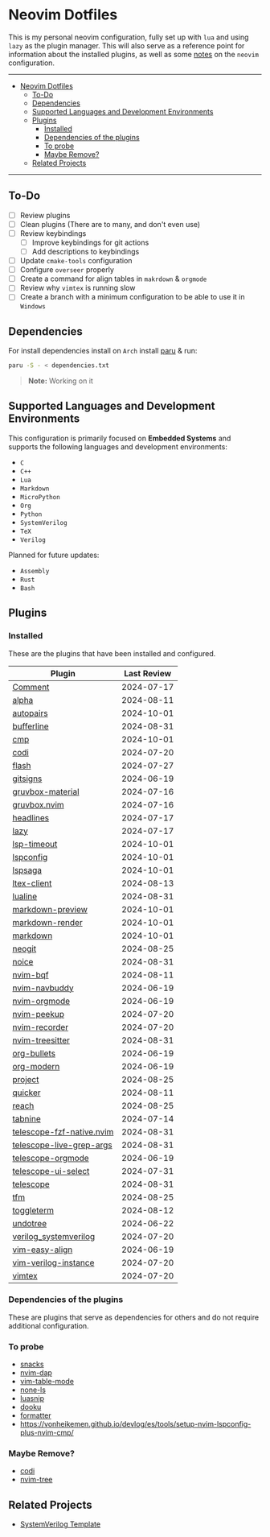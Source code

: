 # Neovim Dotfiles

This is my personal neovim configuration, fully set up with `lua` and using `lazy` as the plugin manager. This will also serve as a reference point for information about the installed plugins, as well as some [notes](./docs/cheatsheet.md) on the `neovim` configuration.


---

<!--toc:start-->
- [Neovim Dotfiles](#neovim-dotfiles)
  - [To-Do](#to-do)
  - [Dependencies](#dependencies)
  - [Supported Languages and Development Environments](#supported-languages-and-development-environments)
  - [Plugins](#plugins)
    - [Installed](#installed)
    - [Dependencies of the plugins](#dependencies-of-the-plugins)
    - [To probe](#to-probe)
    - [Maybe Remove?](#maybe-remove)
  - [Related Projects](#related-projects)
<!--toc:end-->

---


## To-Do
* [ ] Review plugins
* [ ] Clean plugins (There are to many, and don't even use)
* [ ] Review keybindings
    - [ ] Improve keybindings for git actions
    - [ ] Add descriptions to keybindings
* [ ] Update `cmake-tools` configuration
* [ ] Configure `overseer` properly
* [ ] Create a command for align tables in `makrdown` & `orgmode`
* [ ] Review why `vimtex` is running slow
* [ ] Create a branch with a minimum configuration to be able to use it in `Windows`

## Dependencies
For install dependencies install on `Arch` install [paru](https://github.com/Morganamilo/paru) & run:
```sh
paru -S - < dependencies.txt
```

> **Note:** Working on it

## Supported Languages and Development Environments
This configuration is primarily focused on **Embedded Systems** and supports the following languages and development environments:
- `C`
- `C++`
- `Lua`
- `Markdown`
- `MicroPython`
- `Org`
- `Python`
- `SystemVerilog`
- `TeX`
- `Verilog`

Planned for future updates:
- `Assembly`
- `Rust`
- `Bash`

## Plugins

### Installed

These are the plugins that have been installed and configured.

| Plugin                                                                                      | Last Review   |
| ------------------------------------------------------------------------------------------- | ------------- |
| [Comment](https://github.com/numToStr/Comment.nvim)                                         | 2024-07-17    |
| [alpha](https://github.com/goolord/alpha-nvim)                                              | 2024-08-11    |
| [autopairs](https://github.com/windwp/nvim-autopairs)                                       | 2024-10-01    |
| [bufferline](https://github.com/akinsho/bufferline.nvim?tab=readme-ov-file)                 | 2024-08-31    |
| [cmp](https://github.com/hrsh7th/nvim-cmp)                                                  | 2024-10-01    |
| [codi](https://github.com/metakirby5/codi.vim)                                              | 2024-07-20    |
| [flash](https://github.com/folke/flash.nvim)                                                | 2024-07-27    |
| [gitsigns](https://github.com/lewis6991/gitsigns.nvim)                                      | 2024-06-19    |
| [gruvbox-material](https://github.com/sainnhe/gruvbox-material)                             | 2024-07-16    |
| [gruvbox.nvim](https://github.com/ellisonleao/gruvbox.nvim)                                 | 2024-07-16    |
| [headlines](https://github.com/lukas-reineke/headlines.nvim)                                | 2024-07-17    |
| [lazy](https://github.com/folke/lazy.nvim)                                                  | 2024-07-17    |
| [lsp-timeout](https://github.com/hinell/lsp-timeout.nvim.git)                               | 2024-10-01    |
| [lspconfig](https://github.com/neovim/nvim-lspconfig/tree/master)                           | 2024-10-01    |
| [lspsaga](https://nvimdev.github.io/lspsaga/)                                               | 2024-10-01    |
| [ltex-client](https://github.com/icewind/ltex-client.nvim)                                  | 2024-08-13    |
| [lualine](https://github.com/nvim-lualine/lualine.nvim)                                     | 2024-08-31    |
| [markdown-preview](https://github.com/iamcco/markdown-preview.nvim.git)                     | 2024-10-01    |
| [markdown-render](https://github.com/MeanderingProgrammer/render-markdown.nvim.git)         | 2024-10-01    |
| [markdown](https://github.com/tadmccorkle/markdown.nvim)                                    | 2024-10-01    |
| [neogit](https://github.com/NeogitOrg/neogit)                                               | 2024-08-25    |
| [noice](https://github.com/folke/noice.nvim)                                                | 2024-08-31    |
| [nvim-bqf](https://github.com/kevinhwang91/nvim-bqf)                                        | 2024-08-11    |
| [nvim-navbuddy](https://github.com/SmiteshP/nvim-navbuddy.git)                              | 2024-06-19    |
| [nvim-orgmode](https://github.com/nvim-orgmode/orgmode)                                     | 2024-06-19    |
| [nvim-peekup](https://github.com/gennaro-tedesco/nvim-peekup)                               | 2024-07-20    |
| [nvim-recorder](https://github.com/chrisgrieser/nvim-recorder)                              | 2024-07-20    |
| [nvim-treesitter](https://github.com/nvim-treesitter/nvim-treesitter)                       | 2024-08-31    |
| [org-bullets](https://github.com/nvim-orgmode/org-bullets.nvim)                             | 2024-06-19    |
| [org-modern](https://github.com/danilshvalov/org-modern.nvim)                               | 2024-06-19    |
| [project](https://github.com/ahmedkhalf/project.nvim)                                       | 2024-08-25    |
| [quicker](https://github.com/stevearc/quicker.nvim)                                         | 2024-08-11    |
| [reach](https://github.com/toppair/reach.nvim)                                              | 2024-08-25    |
| [tabnine](https://github.com/codota/tabnine-nvim)                                           | 2024-07-14    |
| [telescope-fzf-native.nvim](https://github.com/nvim-telescope/telescope-fzf-native.nvim)    | 2024-08-31    |
| [telescope-live-grep-args](https://github.com/nvim-telescope/telescope-live-grep-args.nvim) | 2024-08-31    |
| [telescope-orgmode](https://github.com/nvim-orgmode/telescope-orgmode.nvim)                 | 2024-06-19    |
| [telescope-ui-select](https://github.com/nvim-telescope/telescope-ui-select.nvim)           | 2024-07-31    |
| [telescope](https://github.com/nvim-telescope/telescope.nvim)                               | 2024-08-31    |
| [tfm](https://github.com/Rolv-Apneseth/tfm.nvim)                                            | 2024-08-25    |
| [toggleterm](https://github.com/akinsho/toggleterm.nvim)                                    | 2024-08-12    |
| [undotree](https://github.com/jiaoshijie/undotree)                                          | 2024-06-22    |
| [verilog_systemverilog](https://github.com/vhda/verilog_systemverilog.vim)                  | 2024-07-20    |
| [vim-easy-align](https://github.com/junegunn/vim-easy-align)                                | 2024-06-19    |
| [vim-verilog-instance](https://github.com/antoinemadec/vim-verilog-instance)                | 2024-07-20    |
| [vimtex](https://github.com/lervag/vimtex)                                                  | 2024-07-20    |

### Dependencies of the plugins

These are plugins that serve as dependencies for others and do not require additional configuration.

### To probe

* [snacks](https://github.com/folke/snacks.nvim)
* [nvim-dap](https://github.com/mfussenegger/nvim-dap)
* [vim-table-mode](https://github.com/dhruvasagar/vim-table-mod)
* [none-ls](https://github.com/nvimtools/none-ls.nvim)
* [luasnip](https://github.com/L3MON4D3/LuaSnip)
* [dooku](https://github.com/Zeioth/dooku.nvim)
* [formatter](https://github.com/mhartington/formatter.nvim)
* https://vonheikemen.github.io/devlog/es/tools/setup-nvim-lspconfig-plus-nvim-cmp/

### Maybe Remove?
- [codi](https://github.com/metakirby5/codi.vim)
- [nvim-tree](https://github.com/nvim-tree/nvim-tree.lua)

## Related Projects
* [SystemVerilog Template](https://gitlab.com/HugoBec/sv-template.git)
